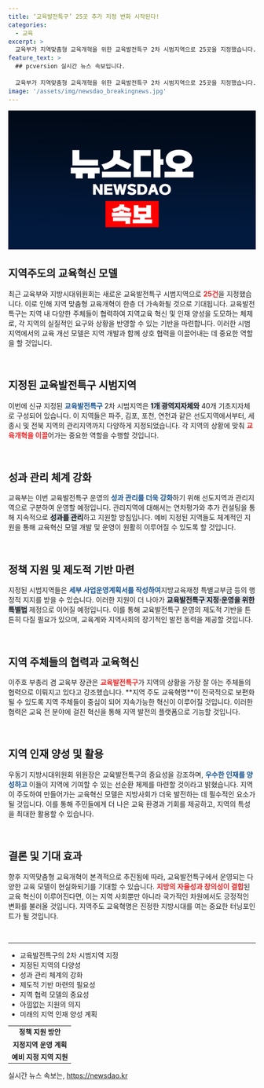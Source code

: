 ```yaml
---
title: ‘교육발전특구’ 25곳 추가 지정 변화 시작된다!
categories:
  - 교육
excerpt: >
  교육부가 지역맞춤형 교육개혁을 위한 교육발전특구 2차 시범지역으로 25곳을 지정했습니다. 지역 주도의 교육 혁신과 인재 양성을 통해 지방시대를 꽃피울 이번 사업에 대한 기대감이 고조되고 있습니다.
feature_text: >
  ## pcversion 실시간 뉴스 속보입니다.

  교육부가 지역맞춤형 교육개혁을 위한 교육발전특구 2차 시범지역으로 25곳을 지정했습니다. 지역 주도의 교육 혁신과 인재 양성을 통해 지방시대를 꽃피울 이번 사업에 대한 기대감이 고조되고 있습니다.
image: '/assets/img/newsdao_breakingnews.jpg'
---
```


<p><img src="/assets/img/newsdao_breakingnews.jpg" alt="pcversion 속보" /></p>

<h2 data-ke-size="size26">지역주도의 교육혁신 모델</h2>

<p data-ke-size="size16">최근 교육부와 지방시대위원회는 새로운 교육발전특구 시범지역으로 <b><span style="color: #ee2323;">25건</span></b>을 지정했습니다. 이로 인해 지역 맞춤형 교육개혁이 한층 더 가속화될 것으로 기대됩니다. 교육발전특구는 지역 내 다양한 주체들이 협력하여 지역교육 혁신 및 인재 양성을 도모하는 체제로, 각 지역의 실질적인 요구와 상황을 반영할 수 있는 기반을 마련합니다. 이러한 시범지역에서의 교육 개선 모델은 지역 개발과 함께 상호 협력을 이끌어내는 데 중요한 역할을 할 것입니다.</p>

<p data-ke-size="size16">&nbsp;</p>

<h2 data-ke-size="size26">지정된 교육발전특구 시범지역</h2>

<p data-ke-size="size16">이번에 신규 지정된 <b><span style="color: #1a5490;">교육발전특구</span></b> 2차 시범지역은 <b><span style="background-color: #21538527;">1개 광역지자체와</span></b> 40개 기초지자체로 구성되어 있습니다. 이 지역들은 파주, 김포, 포천, 연천과 같은 선도지역에서부터, 세종시 및 전북 지역의 관리지역까지 다양하게 지정되었습니다. 각 지역의 상황에 맞춰 <b><span style="color: #ee2323;">교육개혁을 이끌</span></b>어가는 중요한 역할을 수행할 것입니다.</p>

<p data-ke-size="size16">&nbsp;</p>

<h2 data-ke-size="size26">성과 관리 체계 강화</h2>

<p data-ke-size="size16">교육부는 이번 교육발전특구 운영의 <b><span style="color: #1a5490;">성과 관리를 더욱 강화</span></b>하기 위해 선도지역과 관리지역으로 구분하여 운영할 예정입니다. 관리지역에 대해서는 연차평가와 추가 컨설팅을 통해 지속적으로 <b><span style="background-color: #21538527;">성과를 관리</span></b>하고 지원할 방침입니다. 예비 지정된 지역들도 체계적인 지원을 통해 교육혁신 모델 개발 및 운영이 원활히 이루어질 수 있도록 할 것입니다.</p>

<p data-ke-size="size16">&nbsp;</p>

<h2 data-ke-size="size26">정책 지원 및 제도적 기반 마련</h2>

<p data-ke-size="size16">지정된 시범지역들은 <b><span style="color: #1a5490;">세부 사업운영계획서를 작성하여</span></b>지방교육재정 특별교부금 등의 행정적 지지를 받을 수 있습니다. 이러한 지원이 더 나아가 <b><span style="background-color: #21538527;">교육발전특구 지정·운영을 위한 특별법</span></b> 제정으로 이어질 예정입니다. 이를 통해 교육발전특구 운영의 제도적 기반을 튼튼히 다질 필요가 있으며, 교육계와 지역사회의 장기적인 발전 동력을 제공할 것입니다.</p>

<p data-ke-size="size16">&nbsp;</p>

<h2 data-ke-size="size26">지역 주체들의 협력과 교육혁신</h2>

<p data-ke-size="size16">이주호 부총리 겸 교육부 장관은 <b><span style="color: #ee2323;">교육발전특구</span></b>가 지역의 상황을 가장 잘 아는 주체들의 협력으로 이뤄지고 있다고 강조했습니다. **지역 주도 교육혁명**이 전국적으로 보편화될 수 있도록 지역 주체들이 중심이 되어 지속가능한 혁신이 이루어질 것입니다. 이러한 협력은 교육 전 분야에 걸친 혁신을 통해 지역 발전의 플랫폼으로 기능할 것입니다.</p>

<p data-ke-size="size16">&nbsp;</p>

<h2 data-ke-size="size26">지역 인재 양성 및 활용</h2>

<p data-ke-size="size16">우동기 지방시대위원회 위원장은 교육발전특구의 중요성을 강조하며, <b><span style="color: #1a5490;">우수한 인재를 양성하고</span></b> 이들이 지역에 기여할 수 있는 선순환 체제를 마련할 것이라고 밝혔습니다. 지역이 주도하여 만들어가는 교육혁신 모델은 지방사회가 더욱 발전하는 데 필수적인 요소가 될 것입니다. 이를 통해 주민들에게 더 나은 교육 환경과 기회를 제공하고, 지역의 특성을 최대한 활용할 수 있습니다.</p>

<p data-ke-size="size16">&nbsp;</p>

<h2 data-ke-size="size26">결론 및 기대 효과</h2>

<p data-ke-size="size16">향후 지역맞춤형 교육개혁이 본격적으로 추진됨에 따라, 교육발전특구에서 운영되는 다양한 교육 모델이 현실화되기를 기대할 수 있습니다. <b><span style="color: #ee2323;">지방의 자율성과 창의성이 결합</span></b>된 교육 혁신이 이루어진다면, 이는 지역 사회뿐만 아니라 국가적인 차원에서도 긍정적인 변화를 불러올 것입니다. 지역주도 교육혁명은 진정한 지방시대를 여는 중요한 터닝포인트가 될 것입니다.</p>

<p data-ke-size="size16">&nbsp;</p>

<hr/>

<ul>
   <li>교육발전특구의 2차 시범지역 지정</li>
   <li>지정된 지역의 다양성</li>
   <li>성과 관리 체계의 강화</li>
   <li>제도적 기반 마련의 필요성</li>
   <li>지역 협력 모델의 중요성</li>
   <li>아낌없는 지원의 의지</li>
   <li>미래의 지역 인재 양성 계획</li>
</ul>

<table>
   <tr>
      <td style="text-align: center; height: 17px;"><b>정책 지원 방안</b></td>
   </tr>
   <tr>
      <td style="text-align: center; height: 17px;"><b>지정지역 운영 계획</b></td>
   </tr>
   <tr>
      <td style="text-align: center; height: 17px;"><b>예비 지정 지역 지원</b></td>
   </tr>
</table>
실시간 뉴스 속보는, <a href="https://newsdao.kr" rel="dofollow">https://newsdao.kr</a>


